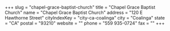 +++
slug = "chapel-grace-baptist-church"
title = "Chapel Grace Baptist Church"
name = "Chapel Grace Baptist Church"
address = "120 E Hawthorne Street"
cityIndexKey = "city-ca-coalinga"
city = "Coalinga"
state = "CA"
postal = "93210"
website = ""
phone = "559 935-0724"
fax = ""
+++

